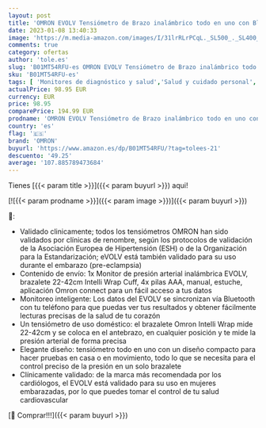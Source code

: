 ```yaml
---
layout: post
title: 'OMRON EVOLV Tensiómetro de Brazo inalámbrico todo en uno con Bluetooth  monitor para la presión arterial  compatible con dispositivos iOs y Android  validado clinicamente también'
date: 2023-01-08 13:40:33
image: 'https://m.media-amazon.com/images/I/31lrRLrPCqL._SL500_._SL400_.jpg'
comments: true
category: ofertas
author: 'tole.es'
slug: 'B01MT54RFU-es OMRON EVOLV Tensiómetro de Brazo inalámbrico todo en uno...'
sku: 'B01MT54RFU-es'
tags: [ 'Monitores de diagnóstico y salud','Salud y cuidado personal','Suministros y equipamiento médico','Tensiómetros','Tensiómetros de brazo','Tensiómetros de brazo eléctricos','android','omron','🇪🇸', ]
actualPrice: 98.95 EUR
currency: EUR
price: 98.95
comparePrice: 194.99 EUR
prodname: 'OMRON EVOLV Tensiómetro de Brazo inalámbrico todo en uno con Bluetooth  monitor para la presión arterial  compatible con dispositivos iOs y Android  validado clinicamente también'
country: 'es'
flag: '🇪🇸'
brand: 'OMRON'
buyurl: 'https://www.amazon.es/dp/B01MT54RFU/?tag=tolees-21'
descuento: '49.25'
average: '107.885789473684'
---
```


Tienes [{{< param title >}}]({{< param buyurl >}}) aqui!

[![{{< param prodname >}}]({{< param image >}})]({{< param buyurl >}})

🔎:

- Validado clinicamente; todos los tensiómetros OMRON han sido validados por clínicas de renombre, según los protocolos de validación de la Asociación Europea de Hipertensión (ESH) o de la Organización para la Estandarización; eVOLV está también validado para su uso durante el embarazo (pre-eclampsia)
- Contenido de envío: 1x Monitor de presión arterial inalámbrica EVOLV, brazalete 22-42cm Intelli Wrap Cuff, 4x pilas AAA, manual, estuche, aplicación Omron connect para un fácil acceso a tus datos
- Monitoreo inteligente: Los datos del EVOLV se sincronizan vía Bluetooth con tu teléfono para que puedas ver tus resultados y obtener fácilmente lecturas precisas de la salud de tu corazón
- Un tensiómetro de uso doméstico: el brazalete Omron Intelli Wrap mide 22-42cm y se coloca en el antebrazo, en cualquier posición y te mide la presión arterial de forma precisa
- Elegante diseño: tensiómetro todo en uno con un diseño compacto para hacer pruebas en casa o en movimiento, todo lo que se necesita para el control preciso de la presión en un solo brazalete
- Clínicamente validado: de la marca más recomendada por los cardiólogos, el EVOLV está validado para su uso en mujeres embarazadas, por lo que puedes tomar el control de tu salud cardiovascular

[🛒 Comprar!!!]({{< param buyurl >}})
